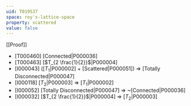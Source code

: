 ```yaml
---
uid: T019537
space: roy's-lattice-space
property: scattered
value: false
---
```

[[Proof]]

* [T000460] [Connected|P000036]
* [T000463] [$T_{2 \frac{1}{2}}$|P000004]
* [I000043] ([$T_1$|P000002] + [Scattered|P000051]) => [Totally Disconnected|P000047]
* [I000118] [$T_2$|P000003] => [$T_1$|P000002]
* [I000052] [Totally Disconnected|P000047] => ~[Connected|P000036]
* [I000032] [$T_{2 \frac{1}{2}}$|P000004] => [$T_2$|P000003]

